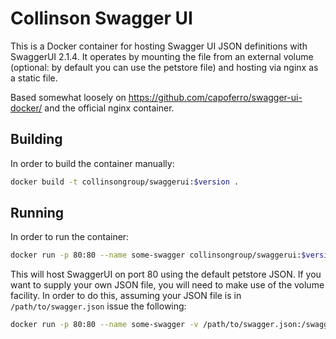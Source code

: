 # Collinson Swagger UI

This is a Docker container for hosting Swagger UI JSON definitions with SwaggerUI 2.1.4. 
It operates by mounting the file from an external volume (optional: by default you can use the petstore
file) and hosting via nginx as a static file.

Based somewhat loosely on https://github.com/capoferro/swagger-ui-docker/ and the official nginx container.

## Building

In order to build the container manually:

```bash
docker build -t collinsongroup/swaggerui:$version .
```

## Running

In order to run the container:

```bash
docker run -p 80:80 --name some-swagger collinsongroup/swaggerui:$version
```

This will host SwaggerUI on port 80 using the default petstore JSON. If you want to supply your own JSON file,
you will need to make use of the volume facility. In order to do this, assuming your JSON file is in
`/path/to/swagger.json` issue the following:

```bash
docker run -p 80:80 --name some-swagger -v /path/to/swagger.json:/swaggerui/swagger/swagger.json:ro collinsongroup/swaggerui:$version
```
